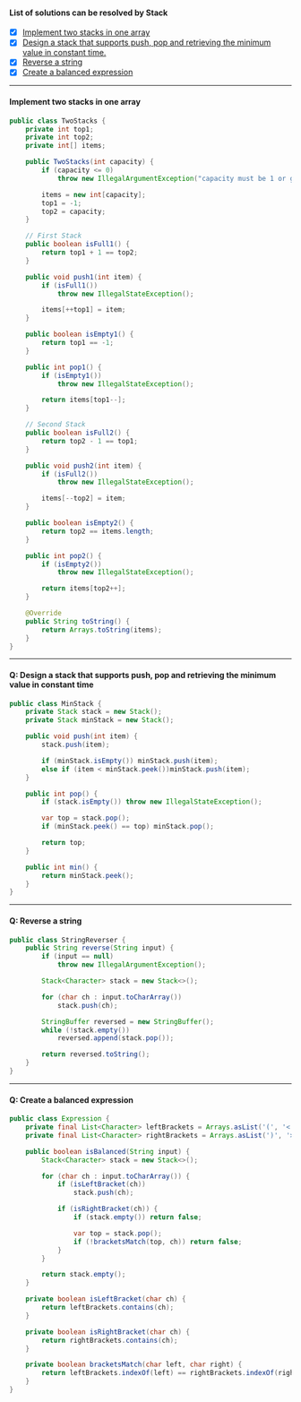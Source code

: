 #### List of solutions can be resolved by Stack
- [x] [Implement two stacks in one array](#implement-two-stacks-in-one-array)
- [x] [Design a stack that supports push, pop and retrieving the minimum value in constant time.](#q-design-a-stack-that-supports-push-pop-and-retrieving-the-minimum-value-in-constant-time)
- [x] [Reverse a string](#q-reverse-a-string)
- [x] [Create a balanced expression](#q-create-a-balanced-expression)
---
#### Implement two stacks in one array
```Java
public class TwoStacks {
    private int top1;
    private int top2;
    private int[] items;

    public TwoStacks(int capacity) {
        if (capacity <= 0)
            throw new IllegalArgumentException("capacity must be 1 or greater.");

        items = new int[capacity];
        top1 = -1;
        top2 = capacity;
    }

    // First Stack
    public boolean isFull1() {
        return top1 + 1 == top2;
    }

    public void push1(int item) {
        if (isFull1())
            throw new IllegalStateException();

        items[++top1] = item;
    }

    public boolean isEmpty1() {
        return top1 == -1;
    }

    public int pop1() {
        if (isEmpty1())
            throw new IllegalStateException();

        return items[top1--];
    }

    // Second Stack
    public boolean isFull2() {
        return top2 - 1 == top1;
    }

    public void push2(int item) {
        if (isFull2())
            throw new IllegalStateException();

        items[--top2] = item;
    }

    public boolean isEmpty2() {
        return top2 == items.length;
    }

    public int pop2() {
        if (isEmpty2())
            throw new IllegalStateException();

        return items[top2++];
    }

    @Override
    public String toString() {
        return Arrays.toString(items);
    }
}

```
---
#### Q: Design a stack that supports push, pop and retrieving the minimum value in constant time
```Java
public class MinStack {
    private Stack stack = new Stack();
    private Stack minStack = new Stack();

    public void push(int item) {
        stack.push(item);

        if (minStack.isEmpty()) minStack.push(item);
        else if (item < minStack.peek())minStack.push(item);
    }

    public int pop() {
        if (stack.isEmpty()) throw new IllegalStateException();

        var top = stack.pop();
        if (minStack.peek() == top) minStack.pop();

        return top;
    }

    public int min() {
        return minStack.peek();
    }
}
```
---
#### Q: Reverse a string
```Java
public class StringReverser {
    public String reverse(String input) {
        if (input == null)
            throw new IllegalArgumentException();

        Stack<Character> stack = new Stack<>();

        for (char ch : input.toCharArray())
            stack.push(ch);

        StringBuffer reversed = new StringBuffer();
        while (!stack.empty())
            reversed.append(stack.pop());

        return reversed.toString();
    }
}
```
---
#### Q: Create a balanced expression
```Java
public class Expression {
    private final List<Character> leftBrackets = Arrays.asList('(', '<', '[', '{');
    private final List<Character> rightBrackets = Arrays.asList(')', '>', ']', '}');

    public boolean isBalanced(String input) {
        Stack<Character> stack = new Stack<>();

        for (char ch : input.toCharArray()) {
            if (isLeftBracket(ch))
                stack.push(ch);

            if (isRightBracket(ch)) {
                if (stack.empty()) return false;

                var top = stack.pop();
                if (!bracketsMatch(top, ch)) return false;
            }
        }

        return stack.empty();
    }

    private boolean isLeftBracket(char ch) {
        return leftBrackets.contains(ch);
    }

    private boolean isRightBracket(char ch) {
        return rightBrackets.contains(ch);
    }

    private boolean bracketsMatch(char left, char right) {
        return leftBrackets.indexOf(left) == rightBrackets.indexOf(right);
    }
}
```